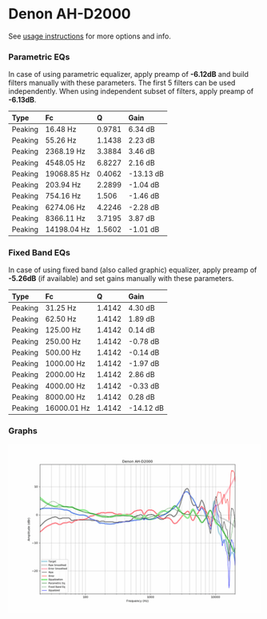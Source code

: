 # Denon AH-D2000
See [usage instructions](https://github.com/jaakkopasanen/AutoEq#usage) for more options and info.

### Parametric EQs
In case of using parametric equalizer, apply preamp of **-6.12dB** and build filters manually
with these parameters. The first 5 filters can be used independently.
When using independent subset of filters, apply preamp of **-6.13dB**.

| Type    | Fc          |      Q | Gain      |
|:--------|:------------|:-------|:----------|
| Peaking | 16.48 Hz    | 0.9781 | 6.34 dB   |
| Peaking | 55.26 Hz    | 1.1438 | 2.23 dB   |
| Peaking | 2368.19 Hz  | 3.3884 | 3.46 dB   |
| Peaking | 4548.05 Hz  | 6.8227 | 2.16 dB   |
| Peaking | 19068.85 Hz | 0.4062 | -13.13 dB |
| Peaking | 203.94 Hz   | 2.2899 | -1.04 dB  |
| Peaking | 754.16 Hz   | 1.506  | -1.46 dB  |
| Peaking | 6274.06 Hz  | 4.2246 | -2.28 dB  |
| Peaking | 8366.11 Hz  | 3.7195 | 3.87 dB   |
| Peaking | 14198.04 Hz | 1.5602 | -1.01 dB  |

### Fixed Band EQs
In case of using fixed band (also called graphic) equalizer, apply preamp of **-5.26dB**
(if available) and set gains manually with these parameters.

| Type    | Fc          |      Q | Gain      |
|:--------|:------------|:-------|:----------|
| Peaking | 31.25 Hz    | 1.4142 | 4.30 dB   |
| Peaking | 62.50 Hz    | 1.4142 | 1.89 dB   |
| Peaking | 125.00 Hz   | 1.4142 | 0.14 dB   |
| Peaking | 250.00 Hz   | 1.4142 | -0.78 dB  |
| Peaking | 500.00 Hz   | 1.4142 | -0.14 dB  |
| Peaking | 1000.00 Hz  | 1.4142 | -1.97 dB  |
| Peaking | 2000.00 Hz  | 1.4142 | 2.86 dB   |
| Peaking | 4000.00 Hz  | 1.4142 | -0.33 dB  |
| Peaking | 8000.00 Hz  | 1.4142 | 0.28 dB   |
| Peaking | 16000.01 Hz | 1.4142 | -14.12 dB |

### Graphs
![](./Denon%20AH-D2000.png)